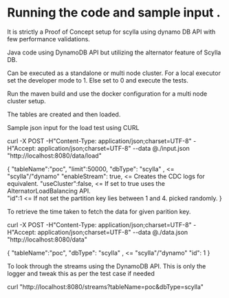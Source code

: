 # Running the code and sample input .

It is strictly a Proof of Concept setup for scylla using dynamo DB API with few performance validations.

Java code using DynamoDB API but utilizing the alternator feature of Scylla DB.

Can be executed as a standalone or multi node cluster.
For a local executor set the developer mode to 1. Else set to 0 and execute the tests. 

Run the maven build and use the docker configuration for a multi node cluster setup.

The tables are created and then loaded.

Sample json input for the load test using CURL 

curl -X POST  -H"Content-Type: application/json;charset=UTF-8" -H"Accept: application/json;charset=UTF-8"  --data @./input.json "http://localhost:8080/data/load"

{
"tableName":"poc",
"limit":50000, 
"dbType": "scylla" , <= "scylla"/"dynamo"
"enableStream": true, <= Creates the CDC logs for equivalent.
"useCluster":false, <= If set to true uses the AlternatorLoadBalancing API.              
"id":1 <= If not set the partition key lies between 1 and 4. picked randomly.
}


To retrieve the time taken to fetch the data for given parition key.

curl -X POST  -H"Content-Type: application/json;charset=UTF-8" -H"Accept: application/json;charset=UTF-8"  --data @./data.json "http://localhost:8080/data"

{
"tableName":"poc",
"dbType": "scylla" , <= "scylla"/"dynamo"
 "id": 1
}

To look through the streams using the DynamoDB API. This is only the logger and tweak this as per the test case if needed

curl  "http://localhost:8080/streams?tableName=poc&dbType=scylla" 


